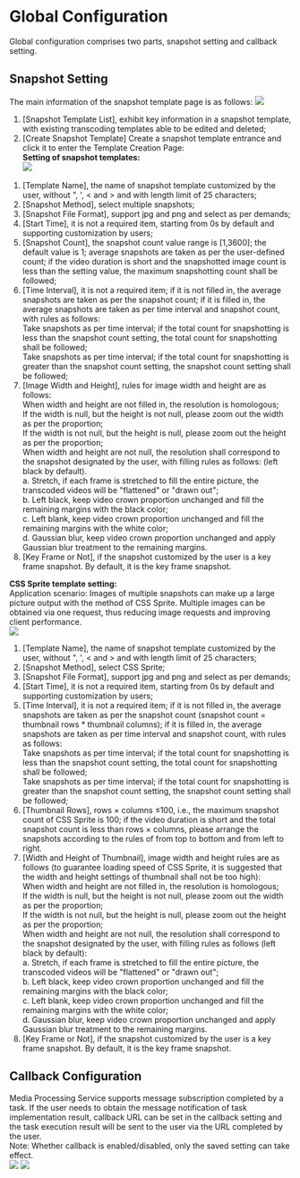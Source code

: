 # Global Configuration
Global configuration comprises two parts, snapshot setting and callback setting.

## Snapshot Setting
The main information of the snapshot template page is as follows:
![](https://github.com/jdcloudcom/cn/blob/cn-Media-Processing-Service/image/Media-Processing-Service/mps-%E6%88%AA%E5%9B%BE%E6%A8%A1%E6%9D%BF-1.png)      
1. [Snapshot Template List], exhibit key information in a snapshot template, with existing transcoding templates able to be edited and deleted;     
2. [Create Snapshot Template] Create a snapshot template entrance and click it to enter the Template Creation Page:   
**Setting of snapshot templates:**        
![](https://github.com/jdcloudcom/cn/blob/cn-Media-Processing-Service/image/Media-Processing-Service/mps-%E6%88%AA%E5%9B%BE%E6%A8%A1%E6%9D%BF-2.png)    
1) [Template Name], the name of snapshot template customized by the user, without ", ', < and > and with length limit of 25 characters;    
2) [Snapshot Method], select multiple snapshots;    
3) [Snapshot File Format], support jpg and png and select as per demands;     
4) [Start Time], it is not a required item, starting from 0s by default and supporting customization by users;    
5) [Snapshot Count], the snapshot count value range is [1,3600]; the default value is 1; average snapshots are taken as per the user-defined count; if the video duration is short and the snapshotted image count is less than the setting value, the maximum snapshotting count shall be followed;    
6) [Time Interval], it is not a required item; if it is not filled in, the average snapshots are taken as per the snapshot count; if it is filled in, the average snapshots are taken as per time interval and snapshot count, with rules as follows:    
    Take snapshots as per time interval; if the total count for snapshotting is less than the snapshot count setting, the total count for snapshotting shall be followed;     
    Take snapshots as per time interval; if the total count for snapshotting is greater than the snapshot count setting, the snapshot count setting shall be followed;       
7) [Image Width and Height], rules for image width and height are as follows:    
   When width and height are not filled in, the resolution is homologous;    
   If the width is null, but the height is not null, please zoom out the width as per the proportion;    
   If the width is not null, but the height is null, please zoom out the height as per the proportion;    
   When width and height are not null, the resolution shall correspond to the snapshot designated by the user, with filling rules as follows: (left black by default).    
   a. Stretch, if each frame is stretched to fill the entire picture, the transcoded videos will be "flattened" or "drawn out";    
   b. Left black, keep video crown proportion unchanged and fill the remaining margins with the black color;    
   c. Left blank, keep video crown proportion unchanged and fill the remaining margins with the white color;    
   d. Gaussian blur, keep video crown proportion unchanged and apply Gaussian blur treatment to the remaining margins.    
8) [Key Frame or Not], if the snapshot customized by the user is a key frame snapshot. By default, it is the key frame snapshot.     

**CSS Sprite template setting:**     
Application scenario: Images of multiple snapshots can make up a large picture output with the method of CSS Sprite. Multiple images can be obtained via one request, thus reducing image requests and improving client performance.          
![](https://github.com/jdcloudcom/cn/blob/cn-Media-Processing-Service/image/Media-Processing-Service/mps-%E6%88%AA%E5%9B%BE%E6%A8%A1%E6%9D%BF-3.png)     
1) [Template Name], the name of snapshot template customized by the user, without ", ', < and > and with length limit of 25 characters;     
2) [Snapshot Method], select CSS Sprite;      
3) [Snapshot File Format], support jpg and png and select as per demands;     
4) [Start Time], it is not a required item, starting from 0s by default and supporting customization by users;      
5) [Time Interval], it is not a required item; if it is not filled in, the average snapshots are taken as per the snapshot count (snapshot count = thumbnail rows * thumbnail columns); if it is filled in, the average snapshots are taken as per time interval and snapshot count, with rules as follows:    
    Take snapshots as per time interval; if the total count for snapshotting is less than the snapshot count setting, the total count for snapshotting shall be followed;     
    Take snapshots as per time interval; if the total count for snapshotting is greater than the snapshot count setting, the snapshot count setting shall be followed;       
6) [Thumbnail Rows], rows × columns ≤100, i.e., the maximum snapshot count of CSS Sprite is 100; if the video duration is short and the total snapshot count is less than rows × columns, please arrange the snapshots according to the rules of from top to bottom and from left to right.     
7) [Width and Height of Thumbnail], image width and height rules are as follows (to guarantee loading speed of CSS Sprite, it is suggested that the width and height settings of thumbnail shall not be too high):    
   When width and height are not filled in, the resolution is homologous;    
   If the width is null, but the height is not null, please zoom out the width as per the proportion;    
   If the width is not null, but the height is null, please zoom out the height as per the proportion;    
   When width and height are not null, the resolution shall correspond to the snapshot designated by the user, with filling rules as follows (left black by default):    
   a. Stretch, if each frame is stretched to fill the entire picture, the transcoded videos will be "flattened" or "drawn out";    
   b. Left black, keep video crown proportion unchanged and fill the remaining margins with the black color;    
   c. Left blank, keep video crown proportion unchanged and fill the remaining margins with the white color;    
   d. Gaussian blur, keep video crown proportion unchanged and apply Gaussian blur treatment to the remaining margins.    
8) [Key Frame or Not], if the snapshot customized by the user is a key frame snapshot. By default, it is the key frame snapshot. 

## Callback Configuration
Media Processing Service supports message subscription completed by a task. If the user needs to obtain the message notification of task implementation result, callback URL can be set in the callback setting and the task execution result will be sent to the user via the URL completed by the user.    
Note: Whether callback is enabled/disabled, only the saved setting can take effect.  
![](https://github.com/jdcloudcom/cn/blob/cn-Media-Processing-Service/image/Media-Processing-Service/mps-%E5%9B%9E%E8%B0%83%E9%85%8D%E7%BD%AE-1.png)
![](https://github.com/jdcloudcom/cn/blob/cn-Media-Processing-Service/image/Media-Processing-Service/mps-%E5%9B%9E%E8%B0%83%E9%85%8D%E7%BD%AE-2.png)
